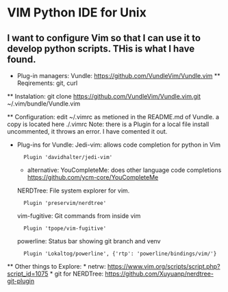 # VIM Python IDE for Unix

## I want to configure Vim so that I can use it to develop python scripts. THis is what I have found.

* Plug-in managers:
Vundle: https://github.com/VundleVim/Vundle.vim
** Reqirements: 
    git, curl

** Instalation:
    git clone https://github.com/VundleVim/Vundle.vim.git ~/.vim/bundle/Vundle.vim

** Configuration:
    edit ~/.vimrc as metioned in the README.md of Vundle. a copy is located here ./.vimrc
    Note: there is a Plugin for a local file install uncommented, it throws an error. I have comented it out.

* Plug-ins for Vundle:
    Jedi-vim:
        allows code completion for python in Vim

        Plugin 'davidhalter/jedi-vim'

    - alternative: YouCompleteMe: does other language code completions
        https://github.com/ycm-core/YouCompleteMe

    NERDTree:
        File system explorer for vim.

        Plugin 'preservim/nerdtree'

    vim-fugitive:
        Git commands from inside vim

        Plugin 'tpope/vim-fugitive'

    powerline:
        Status bar showing git branch and venv
        
        Plugin 'Lokaltog/powerline', {'rtp': 'powerline/bindings/vim/'}

** Other things to Explore:
    * netrw: https://www.vim.org/scripts/script.php?script_id=1075
    * git for NERDTree: https://github.com/Xuyuanp/nerdtree-git-plugin
